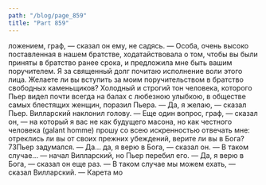 ```yaml
---
path: "/blog/page_859"
title: "Part 859"
---
```


ложением, граф, — сказал он ему, не садясь. — Особа, очень высоко поставленная в нашем братстве, ходатайствовала о том, чтобы вы были приняты в братство ранее срока, и предложила мне быть вашим поручителем. Я за священный долг почитаю исполнение воли этого лица. Желаете ли вы вступить за моим поручительством в братство свободных каменьщиков?
Холодный и строгий тон человека, которого Пьер видел почти всегда на балах с любезною улыбкою, в обществе самых блестящих женщин, поразил Пьера.
— Да, я желаю, — сказал Пьер.
Вилларский наклонил голову.
— Еще один вопрос, граф, — сказал он, — на который я вас не как будущего масона, но как честного человека (galant homme) прошу со всею искренностью отвечать мне: отреклись ли вы от своих прежних убеждений, верите ли вы в Бога?
73Пьер задумался.
— Да... да, я верю в Бога, — сказал он.
— В таком случае... — начал Вилларский, но Пьер перебил его. — Да, я верю в Бога, — сказал он еще раз.
— В таком случае мы можем ехать, — сказал Вилларский. — Карета мо
